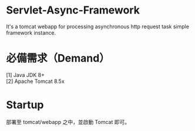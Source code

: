 # Servlet-Async-Framework
It's a tomcat webapp for processing asynchronous http request task simple framework instance.

# 必備需求（Demand）
[1] Java JDK 8+<br/>
[2] Apache Tomcat 8.5x

# Startup
部署至 tomcat/webapp 之中，並啟動 Tomcat 即可。
